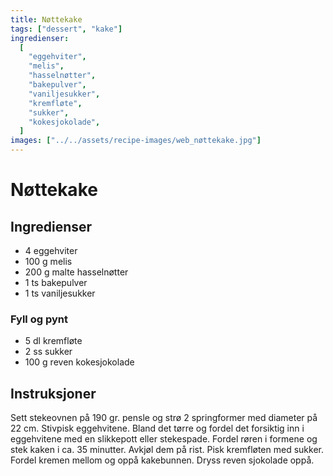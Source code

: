 ```yaml
---
title: Nøttekake
tags: ["dessert", "kake"]
ingredienser:
  [
    "eggehviter",
    "melis",
    "hasselnøtter",
    "bakepulver",
    "vaniljesukker",
    "kremfløte",
    "sukker",
    "kokesjokolade",
  ]
images: ["../../assets/recipe-images/web_nøttekake.jpg"]
---
```


# Nøttekake

## Ingredienser

- 4 eggehviter
- 100 g melis
- 200 g malte hasselnøtter
- 1 ts bakepulver
- 1 ts vaniljesukker

### Fyll og pynt

- 5 dl kremfløte
- 2 ss sukker
- 100 g reven kokesjokolade

## Instruksjoner

Sett stekeovnen på 190 gr. pensle og strø 2 springformer med diameter på 22 cm. Stivpisk eggehvitene. Bland det tørre og fordel det forsiktig inn i eggehvitene med en slikkepott eller stekespade. Fordel røren i formene og stek kaken i ca. 35 minutter. Avkjøl dem på rist. Pisk kremfløten med sukker. Fordel kremen mellom og oppå kakebunnen. Dryss reven sjokolade oppå.
